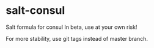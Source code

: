 # salt-consul
Salt formula for consul
In beta, use at your own risk!

For more stability, use git tags instead of master branch.
